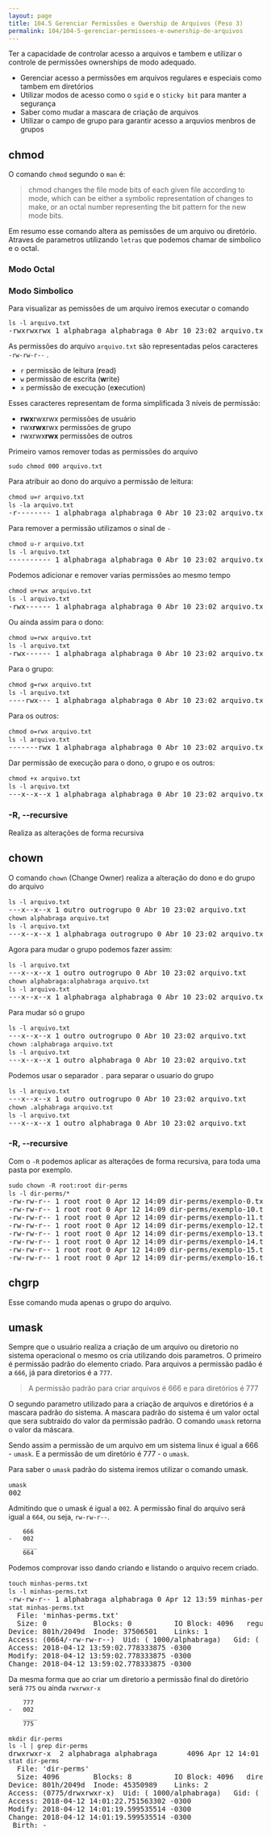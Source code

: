 ```yaml
---
layout: page
title: 104.5 Gerenciar Permissões e Owership de Arquivos (Peso 3)
permalink: 104/104-5-gerenciar-permissoes-e-ownership-de-arquivos
---
```


Ter a capacidade de controlar acesso a arquivos e tambem e utilizar o controle de permissões ownerships de modo adequado.

* Gerenciar acesso a permissões em arquivos regulares e especiais como tambem em diretórios
* Utilizar modos de acesso como o `sgid` e o `sticky bit` para manter a segurança
* Saber como mudar a mascara de criação de arquivos
* Utilizar o campo de grupo para garantir acesso a arquvios menbros de grupos

## chmod

O comando `chmod` segundo o `man` é:

> chmod changes the file mode bits of each given file according to mode,
> which can be either a symbolic representation of changes to make, 
> or an octal number representing the bit pattern for the new
> mode bits.


Em resumo esse comando altera as pemissões de um arquivo ou diretório. Atraves de parametros utilizando `letras` que podemos chamar de simbolico e o octal.

### Modo Octal








### Modo Simbolico

Para visualizar as pemissões de um arquivo iremos executar o comando

<pre class="command-line language-bash" data-user="alphabraga" data-host="localhost">
<code>ls -l arquivo.txt</code>
-rwxrwxrwx 1 alphabraga alphabraga 0 Abr 10 23:02 arquivo.txt
</pre>

As permissões do arquivo `arquivo.txt` são representadas pelos caracteres `-rw-rw-r--` . 

* `r` permissão de leitura (**r**ead)
* `w` permissão de escrita (**w**rite)
* `x` permissão de execução (e**x**ecution)

Esses caracteres representam de forma simplificada 3 níveis de permissão:

* **rwx**rwxrwx permissões de usuário
* rwx**rwx**rwx permissões de grupo
* rwxrwx**rwx** permissões de outros


Primeiro vamos remover todas as permissões do arquivo

<pre class="command-line language-bash" data-user="alphabraga" data-host="localhost">
<code>sudo chmod 000 arquivo.txt</code>
</pre>


Para atribuir ao dono do arquivo a permissão de leitura:

<pre class="command-line language-bash" data-user="alphabraga" data-host="localhost">
<code>chmod u=r arquivo.txt</code> 
<code>ls -la arquivo.txt</code> 
-r-------- 1 alphabraga alphabraga 0 Abr 10 23:02 arquivo.txt
</pre>

Para remover a permissão utilizamos o sinal de `-`

<pre class="command-line language-bash" data-user="alphabraga" data-host="localhost">
<code>chmod u-r arquivo.txt</code> 
<code>ls -l arquivo.txt</code> 
---------- 1 alphabraga alphabraga 0 Abr 10 23:02 arquivo.txt
</pre>


Podemos adicionar e remover varias permissões ao mesmo tempo

<pre class="command-line language-bash" data-user="alphabraga" data-host="localhost">
<code>chmod u+rwx arquivo.txt</code> 
<code>ls -l arquivo.txt</code> 
-rwx------ 1 alphabraga alphabraga 0 Abr 10 23:02 arquivo.txt
</pre>

Ou ainda assim para o dono:

<pre class="command-line language-bash" data-user="alphabraga" data-host="localhost">
<code>chmod u=rwx arquivo.txt</code> 
<code>ls -l arquivo.txt</code> 
-rwx------ 1 alphabraga alphabraga 0 Abr 10 23:02 arquivo.txt
</pre>

Para o grupo:

<pre class="command-line language-bash" data-user="alphabraga" data-host="localhost">
<code>chmod g=rwx arquivo.txt</code> 
<code>ls -l arquivo.txt</code> 
----rwx--- 1 alphabraga alphabraga 0 Abr 10 23:02 arquivo.txt
</pre>

Para os outros:

<pre class="command-line language-bash" data-user="alphabraga" data-host="localhost">
<code>chmod o=rwx arquivo.txt</code> 
<code>ls -l arquivo.txt</code> 
-------rwx 1 alphabraga alphabraga 0 Abr 10 23:02 arquivo.txt
</pre>

Dar permissão de execução para o dono, o grupo e os outros:

<pre class="command-line language-bash" data-user="alphabraga" data-host="localhost">
<code>chmod +x arquivo.txt</code> 
<code>ls -l arquivo.txt</code> 
---x--x--x 1 alphabraga alphabraga 0 Abr 10 23:02 arquivo.txt
</pre>

### -R, --recursive

Realiza as alterações de forma recursiva

## chown

O comando `chown` (Change Owner) realiza a alteração do dono e do grupo do arquivo

<pre class="command-line language-bash" data-user="alphabraga" data-host="localhost">
<code>ls -l arquivo.txt</code> 
---x--x--x 1 outro outrogrupo 0 Abr 10 23:02 arquivo.txt
<code>chown alphabraga arquivo.txt</code> 
<code>ls -l arquivo.txt</code> 
---x--x--x 1 alphabraga outrogrupo 0 Abr 10 23:02 arquivo.txt
</pre>

Agora para mudar o grupo podemos fazer assim:

<pre class="command-line language-bash" data-user="alphabraga" data-host="localhost">
<code>ls -l arquivo.txt</code> 
---x--x--x 1 outro outrogrupo 0 Abr 10 23:02 arquivo.txt
<code>chown alphabraga:alphabraga arquivo.txt</code> 
<code>ls -l arquivo.txt</code> 
---x--x--x 1 alphabraga alphabraga 0 Abr 10 23:02 arquivo.txt
</pre>

Para mudar só o grupo

<pre class="command-line language-bash" data-user="alphabraga" data-host="localhost">
<code>ls -l arquivo.txt</code> 
---x--x--x 1 outro outrogrupo 0 Abr 10 23:02 arquivo.txt
<code>chown :alphabraga arquivo.txt</code> 
<code>ls -l arquivo.txt</code> 
---x--x--x 1 outro alphabraga 0 Abr 10 23:02 arquivo.txt
</pre>

Podemos usar o separador `.` para separar o usuario do grupo

<pre class="command-line language-bash" data-user="alphabraga" data-host="localhost">
<code>ls -l arquivo.txt</code> 
---x--x--x 1 outro outrogrupo 0 Abr 10 23:02 arquivo.txt
<code>chown .alphabraga arquivo.txt</code> 
<code>ls -l arquivo.txt</code> 
---x--x--x 1 outro alphabraga 0 Abr 10 23:02 arquivo.txt
</pre>

### -R, --recursive

Com o  `-R` podemos aplicar as alterações de forma recursiva, para toda uma pasta por exemplo.

<pre class="command-line language-bash" data-user="alphabraga" data-host="localhost">
<code>sudo chown -R root:root dir-perms </code> 
<code>ls -l dir-perms/*</code> 
-rw-rw-r-- 1 root root 0 Apr 12 14:09 dir-perms/exemplo-0.txt
-rw-rw-r-- 1 root root 0 Apr 12 14:09 dir-perms/exemplo-10.txt
-rw-rw-r-- 1 root root 0 Apr 12 14:09 dir-perms/exemplo-11.txt
-rw-rw-r-- 1 root root 0 Apr 12 14:09 dir-perms/exemplo-12.txt
-rw-rw-r-- 1 root root 0 Apr 12 14:09 dir-perms/exemplo-13.txt
-rw-rw-r-- 1 root root 0 Apr 12 14:09 dir-perms/exemplo-14.txt
-rw-rw-r-- 1 root root 0 Apr 12 14:09 dir-perms/exemplo-15.txt
-rw-rw-r-- 1 root root 0 Apr 12 14:09 dir-perms/exemplo-16.txt
</pre>

## chgrp

Esse comando muda apenas o grupo do arquivo.

## umask

Sempre que o usuário realiza a criação de um arquivo ou diretorio no sistema operacional o mesmo os cria utilizando dois parametros. O primeiro é permissão padrão do elemento criado. Para arquivos a permissão padão é a `666`, já para diretorios é a `777`.

> A permissão padrão para criar arquivos é 666 e para diretórios é 777

O segundo parametro utilizado para a criação de arquivos e diretórios é a mascara padrão do sistema. A mascara padrão do sistema é um valor octal que sera subtraido do valor da permissão padrão. O comando `umask` retorna o valor da máscara.

Sendo assim a permissão de um arquivo em um sistema linux é igual a 666 - `umask`. E a permissão de um diretório é 777 - o `umask`.

Para saber o `umask` padrão do sistema iremos utilizar o comando umask.

<pre class="command-line language-bash" data-user="alphabraga" data-host="localhost">
<code>umask</code> 
002
</pre>

Admitindo que o umask é igual a `002`. A permissão final do arquivo será igual a `664`, ou seja, `rw-rw-r--`. 

		666
	-	002
		____
		664

Podemos comprovar isso dando criando e listando o arquivo recem criado.



	

<pre class="command-line language-bash" data-user="alphabraga" data-host="localhost">
<code>touch minhas-perms.txt</code> 
<code>ls -l minhas-perms.txt</code> 
-rw-rw-r-- 1 alphabraga alphabraga 0 Apr 12 13:59 minhas-perms.txt
<code>stat minhas-perms.txt</code> 
  File: 'minhas-perms.txt'
  Size: 0         	Blocks: 0          IO Block: 4096   regular empty file
Device: 801h/2049d	Inode: 37506501    Links: 1
Access: (0664/-rw-rw-r--)  Uid: ( 1000/alphabraga)   Gid: ( 1000/alphabraga)
Access: 2018-04-12 13:59:02.778333875 -0300
Modify: 2018-04-12 13:59:02.778333875 -0300
Change: 2018-04-12 13:59:02.778333875 -0300
</pre>

Da mesma forma que ao criar um diretorio a permissão final do diretório será `775` ou ainda `rwxrwxr-x`

		777
	-	002
		____
		775

<pre class="command-line language-bash" data-user="alphabraga" data-host="localhost">
<code>mkdir dir-perms</code> 
<code>ls -l | grep dir-perms</code>
drwxrwxr-x  2 alphabraga alphabraga       4096 Apr 12 14:01 dir-perms
<code>stat dir-perms</code>
  File: 'dir-perms'
  Size: 4096      	Blocks: 8          IO Block: 4096   directory
Device: 801h/2049d	Inode: 45350989    Links: 2
Access: (0775/drwxrwxr-x)  Uid: ( 1000/alphabraga)   Gid: ( 1000/alphabraga)
Access: 2018-04-12 14:01:22.751563302 -0300
Modify: 2018-04-12 14:01:19.599535514 -0300
Change: 2018-04-12 14:01:19.599535514 -0300
 Birth: -
</pre>